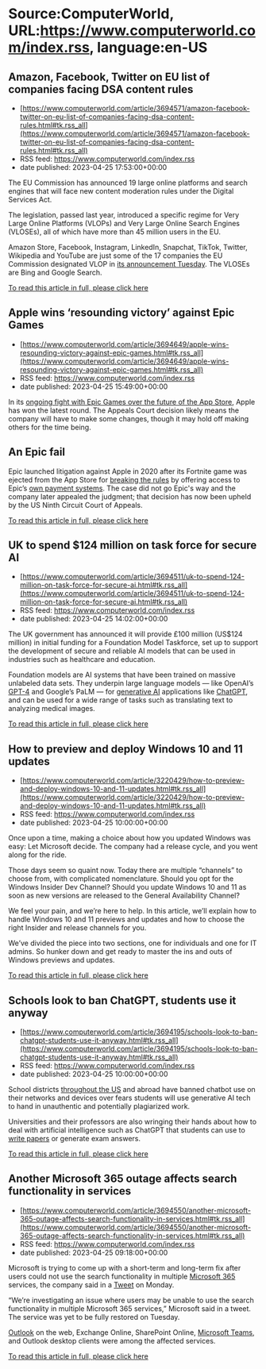 # Source:ComputerWorld, URL:https://www.computerworld.com/index.rss, language:en-US

## Amazon, Facebook, Twitter on EU list of companies facing DSA content rules
 - [https://www.computerworld.com/article/3694571/amazon-facebook-twitter-on-eu-list-of-companies-facing-dsa-content-rules.html#tk.rss_all](https://www.computerworld.com/article/3694571/amazon-facebook-twitter-on-eu-list-of-companies-facing-dsa-content-rules.html#tk.rss_all)
 - RSS feed: https://www.computerworld.com/index.rss
 - date published: 2023-04-25 17:53:00+00:00

<article>
	<section class="page">
<p>The EU Commission has announced 19 large online platforms and search engines that will face new content moderation rules under the Digital Services Act.</p><p>The legislation, passed last year, introduced a specific regime for Very Large Online Platforms (VLOPs) and Very Large Online Search Engines (VLOSEs), all of which have more than 45 million users in the EU.</p><p>Amazon Store, Facebook, Instagram, LinkedIn, Snapchat, TikTok, Twitter, Wikipedia and YouTube are just some of the 17 companies the EU Commission designated VLOP in <a href="https://ec.europa.eu/commission/presscorner/detail/en/ip_23_2413" rel="nofollow">its announcement Tuesday</a>. The VLOSEs are Bing and Google Search.</p><p class="jumpTag"><a href="https://www.computerworld.com/article/3694571/amazon-facebook-twitter-on-eu-list-of-companies-facing-dsa-content-rules.html#jump">To read this article in full, please click here</a></p></section></article>

## Apple wins ‘resounding victory’ against Epic Games
 - [https://www.computerworld.com/article/3694649/apple-wins-resounding-victory-against-epic-games.html#tk.rss_all](https://www.computerworld.com/article/3694649/apple-wins-resounding-victory-against-epic-games.html#tk.rss_all)
 - RSS feed: https://www.computerworld.com/index.rss
 - date published: 2023-04-25 15:49:00+00:00

<article>
	<section class="page">
<p>In its <a href="https://www.pacermonitor.com/view/WETSUQA/Epic_Games_Inc_v_Apple_Inc__09cae-21-16506__0215.1.pdf?mcid=tGE3TEOA" rel="nofollow noopener" target="_blank">ongoing fight with Epic Games over the future of the App Store</a>, Apple has won the latest round. The Appeals Court decision likely means the company will have to make some changes, though it may hold off making others for the time being.</p><h2><strong>An Epic fail</strong></h2>
<p>Epic launched litigation against Apple in 2020 after its Fortnite game was ejected from the App Store for <a href="https://www.computerworld.com/article/3571426/epic-vs-apple-is-not-about-freedom.html">breaking the rules</a> by offering access to Epic’s <a href="https://daringfireball.net/linked/2020/08/17/apple-developer-program-license-agreement" rel="nofollow noopener" target="_blank">own payment systems</a>. The case did not go Epic's way and the company later appealed the judgment; that decision has now been upheld by the US Ninth Circuit Court of Appeals.</p><p class="jumpTag"><a href="https://www.computerworld.com/article/3694649/apple-wins-resounding-victory-against-epic-games.html#jump">To read this article in full, please click here</a></p></section></article>

## UK to spend $124 million on task force for secure AI
 - [https://www.computerworld.com/article/3694511/uk-to-spend-124-million-on-task-force-for-secure-ai.html#tk.rss_all](https://www.computerworld.com/article/3694511/uk-to-spend-124-million-on-task-force-for-secure-ai.html#tk.rss_all)
 - RSS feed: https://www.computerworld.com/index.rss
 - date published: 2023-04-25 14:02:00+00:00

<article>
	<section class="page">
<p>The UK government has announced it will provide £100 million (US$124 million) in initial funding for a Foundation Model Taskforce, set up to support the development of secure and reliable AI models that can be used in industries such as healthcare and education.</p><p>Foundation models are AI systems that have been trained on massive unlabeled data sets. They underpin large language models — like OpenAI’s <a href="https://www.computerworld.com/article/3690323/openai-unveils-gpt-4-a-new-foundation-for-chatgpt.html">GPT-4</a> and Google’s PaLM — for <a href="https://www.infoworld.com/article/3689973/what-is-generative-ai-the-evolution-of-artificial-intelligence.html">generative AI</a> applications like <a href="https://www.computerworld.com/article/3682143/chatgpt-finally-an-ai-chatbot-worth-talking-to.html">ChatGPT</a>, and can be used for a wide range of tasks such as translating text to analyzing medical images.</p><p class="jumpTag"><a href="https://www.computerworld.com/article/3694511/uk-to-spend-124-million-on-task-force-for-secure-ai.html#jump">To read this article in full, please click here</a></p></section></article>

## How to preview and deploy Windows 10 and 11 updates
 - [https://www.computerworld.com/article/3220429/how-to-preview-and-deploy-windows-10-and-11-updates.html#tk.rss_all](https://www.computerworld.com/article/3220429/how-to-preview-and-deploy-windows-10-and-11-updates.html#tk.rss_all)
 - RSS feed: https://www.computerworld.com/index.rss
 - date published: 2023-04-25 10:00:00+00:00

<article>
	<section class="page">
<p>Once upon a time, making a choice about how you updated Windows was easy: Let Microsoft decide. The company had a release cycle, and you went along for the ride.</p><p>Those days seem so quaint now. Today there are multiple “channels” to choose from, with complicated nomenclature. Should you opt for the Windows Insider Dev Channel? Should you update Windows 10 and 11 as soon as new versions are released to the General Availability Channel?</p><p>We feel your pain, and we’re here to help. In this article, we’ll explain how to handle Windows 10 and 11 previews and updates and how to choose the right Insider and release channels for you.</p><p>We’ve divided the piece into two sections, one for individuals and one for IT admins. So hunker down and get ready to master the ins and outs of Windows previews and updates.</p><p class="jumpTag"><a href="https://www.computerworld.com/article/3220429/how-to-preview-and-deploy-windows-10-and-11-updates.html#jump">To read this article in full, please click here</a></p></section></article>

## Schools look to ban ChatGPT, students use it anyway
 - [https://www.computerworld.com/article/3694195/schools-look-to-ban-chatgpt-students-use-it-anyway.html#tk.rss_all](https://www.computerworld.com/article/3694195/schools-look-to-ban-chatgpt-students-use-it-anyway.html#tk.rss_all)
 - RSS feed: https://www.computerworld.com/index.rss
 - date published: 2023-04-25 10:00:00+00:00

<article>
	<section class="page">
<p>School districts <a href="https://www.businessinsider.com/chatgpt-schools-colleges-ban-plagiarism-misinformation-education-2023-1?op=1" rel="nofollow noopener" target="_blank">throughout the US</a> and abroad have banned chatbot use on their networks and devices over fears students will use generative AI tech to hand in unauthentic and potentially plagiarized work.</p><p>Universities and their professors are also wringing their hands about how to deal with artificial intelligence such as ChatGPT that students can use to <a href="https://www.marketplace.org/shows/marketplace-tech/chatgpt-can-write-english-essays-quite-well-how-are-teachers-going-to-deal/" rel="nofollow">write papers</a> or generate exam answers.</p><p class="jumpTag"><a href="https://www.computerworld.com/article/3694195/schools-look-to-ban-chatgpt-students-use-it-anyway.html#jump">To read this article in full, please click here</a></p></section></article>

## Another Microsoft 365 outage affects search functionality in services
 - [https://www.computerworld.com/article/3694550/another-microsoft-365-outage-affects-search-functionality-in-services.html#tk.rss_all](https://www.computerworld.com/article/3694550/another-microsoft-365-outage-affects-search-functionality-in-services.html#tk.rss_all)
 - RSS feed: https://www.computerworld.com/index.rss
 - date published: 2023-04-25 09:18:00+00:00

<article>
	<section class="page">
<p>Microsoft is trying to come up with a short-term and long-term fix after users could not use the search functionality in multiple <a href="https://www.computerworld.com/article/3676828/office-to-be-rebranded-microsoft-365.html">Microsoft 365</a> services, the company said in a <a href="https://twitter.com/MSFT365Status/status/1650458920786247681" rel="nofollow">Tweet</a> on Monday.</p><p>“We’re investigating an issue where users may be unable to use the search functionality in multiple Microsoft 365 services,” Microsoft said in a tweet. The service was yet to be fully restored on Tuesday.</p><p><a href="https://www.computerworld.com/article/3625505/outlook-for-microsoft-365-office-365-cheat-sheet.html">Outlook</a> on the web, Exchange Online, SharePoint Online, <a href="https://www.computerworld.com/article/3276276/microsoft-teams-its-features-how-it-compares-to-slack-and-other-rivals.html">Microsoft Teams</a>, and Outlook desktop clients were among the affected services. </p><p class="jumpTag"><a href="https://www.computerworld.com/article/3694550/another-microsoft-365-outage-affects-search-functionality-in-services.html#jump">To read this article in full, please click here</a></p></section></article>

